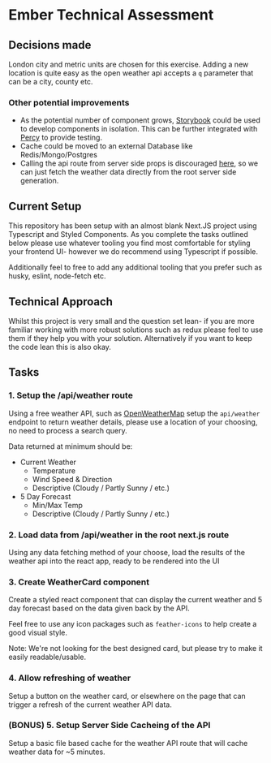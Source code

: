 # Ember Technical Assessment

## Decisions made

London city and metric units are chosen for this exercise. Adding a new location is quite easy as the open weather api accepts a `q` parameter that can be a city, county etc.

### Other potential improvements

- As the potential number of component grows, [Storybook](https://storybook.js.org/) could be used to develop components in isolation. This can be further integrated with [Percy](https://percy.io/) to provide testing.
- Cache could be moved to an external Database like Redis/Mongo/Postgres
- Calling the api route from server side props is discouraged [here](https://nextjs.org/docs/basic-features/data-fetching/get-server-side-props#getserversideprops-or-api-routes), so we can just fetch the weather data directly from the root server side generation.

## Current Setup

This repository has been setup with an almost blank Next.JS project using
Typescript and Styled Components. As you complete the tasks outlined below
please use whatever tooling you find most comfortable for styling your frontend
UI- however we do recommend using Typescript if possible.

Additionally feel to free to add any additional tooling that you prefer such
as husky, eslint, node-fetch etc.

## Technical Approach

Whilst this project is very small and the question set lean- if you are more
familiar working with more robust solutions such as redux please feel to use
them if they help you with your solution. Alternatively if you want to keep
the code lean this is also okay.

## Tasks

### 1. Setup the /api/weather route

Using a free weather API, such as [OpenWeatherMap](https://openweathermap.org/api/one-call-3)
setup the `api/weather` endpoint to return weather details, please use a
location of your choosing, no need to process a search query.

Data returned at minimum should be:

- Current Weather
  - Temperature
  - Wind Speed & Direction
  - Descriptive (Cloudy / Partly Sunny / etc.)
- 5 Day Forecast
  - Min/Max Temp
  - Descriptive (Cloudy / Partly Sunny / etc.)

### 2. Load data from /api/weather in the root next.js route

Using any data fetching method of your choose, load the results of the weather
api into the react app, ready to be rendered into the UI

### 3. Create WeatherCard component

Create a styled react component that can display the current weather and 5 day
forecast based on the data given back by the API.

Feel free to use any icon packages such as `feather-icons` to help create a
good visual style.

Note: We're not looking for the best designed card, but please try to make it
easily readable/usable.

### 4. Allow refreshing of weather

Setup a button on the weather card, or elsewhere on the page that can trigger
a refresh of the current weather API data.

### (BONUS) 5. Setup Server Side Cacheing of the API

Setup a basic file based cache for the weather API route that will cache
weather data for ~5 minutes.
